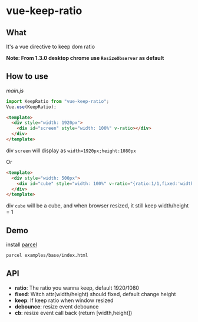# vue-keep-ratio

## What

It's a vue directive to keep dom ratio

**Note: From 1.3.0 desktop chrome use `ResizeObserver` as default**

## How to use

_main.js_

```js
import KeepRatio from "vue-keep-ratio";
Vue.use(KeepRatio);
```

```HTML
<template>
  <div style="width: 1920px">
    <div id="screen" style="width: 100%" v-ratio></div>
  </div>
</template>
```

div `screen` will display as `width=1920px;height:1080px`

Or

```HTML
<template>
  <div style="width: 500px">
    <div id="cube" style="width: 100%" v-ratio="{ratio:1/1,fixed:'width',keep:true, debounce: 100}"></div>
  </div>
</template>
```

div `cube` will be a cube, and when browser resized, it still keep width/height = 1

## Demo

install [parcel](https://parceljs.org/)

```bash
parcel examples/base/index.html
```

## API

- **ratio**: The ratio you wanna keep, default 1920/1080
- **fixed**: Witch attr(width/height) should fixed, default change height
- **keep**: If keep ratio when window resized
- **debounce**: resize event debounce
- **cb**: resize event call back (return [width,height])

